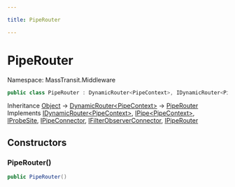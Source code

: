```yaml
---

title: PipeRouter

---
```


# PipeRouter

Namespace: MassTransit.Middleware

```csharp
public class PipeRouter : DynamicRouter<PipeContext>, IDynamicRouter<PipeContext>, IPipe<PipeContext>, IProbeSite, IPipeConnector, IFilterObserverConnector, IPipeRouter
```

Inheritance [Object](https://learn.microsoft.com/en-us/dotnet/api/system.object) → [DynamicRouter\<PipeContext\>](../masstransit-middleware/dynamicrouter-1) → [PipeRouter](../masstransit-middleware/piperouter)<br/>
Implements [IDynamicRouter\<PipeContext\>](../masstransit-middleware/idynamicrouter-1), [IPipe\<PipeContext\>](../../masstransit-abstractions/masstransit/ipipe-1), [IProbeSite](../../masstransit-abstractions/masstransit/iprobesite), [IPipeConnector](../masstransit-middleware/ipipeconnector), [IFilterObserverConnector](../../masstransit-abstractions/masstransit/ifilterobserverconnector), [IPipeRouter](../masstransit-middleware/ipiperouter)

## Constructors

### **PipeRouter()**

```csharp
public PipeRouter()
```
